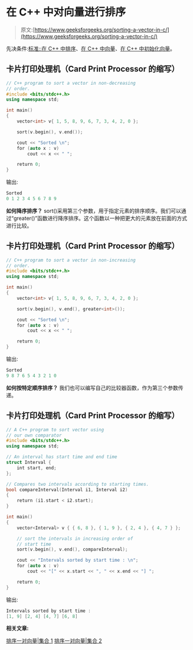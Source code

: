 # 在 C++ 中对向量进行排序

> 原文:[https://www.geeksforgeeks.org/sorting-a-vector-in-c/](https://www.geeksforgeeks.org/sorting-a-vector-in-c/)

先决条件:[标准::在 C++ 中排序](https://www.geeksforgeeks.org/sort-c-stl/)、[在 C++ 中向量](https://www.geeksforgeeks.org/vector-in-cpp-stl/)、[在 C++ 中初始化向量](https://www.geeksforgeeks.org/initialize-a-vector-in-cpp-different-ways/)。

## 卡片打印处理机（Card Print Processor 的缩写）

```cpp
// C++ program to sort a vector in non-decreasing
// order.
#include <bits/stdc++.h>
using namespace std;

int main()
{
    vector<int> v{ 1, 5, 8, 9, 6, 7, 3, 4, 2, 0 };

    sort(v.begin(), v.end());

    cout << "Sorted \n";
    for (auto x : v)
        cout << x << " ";

    return 0;
}
```

输出:

```cpp
Sorted 
0 1 2 3 4 5 6 7 8 9 
```

**如何降序排序？**
sort()采用第三个参数，用于指定元素的排序顺序。我们可以通过“greater()”函数进行降序排序。这个函数以一种把更大的元素放在前面的方式进行比较。

## 卡片打印处理机（Card Print Processor 的缩写）

```cpp
// C++ program to sort a vector in non-increasing
// order.
#include <bits/stdc++.h>
using namespace std;

int main()
{
    vector<int> v{ 1, 5, 8, 9, 6, 7, 3, 4, 2, 0 };

    sort(v.begin(), v.end(), greater<int>());

    cout << "Sorted \n";
    for (auto x : v)
        cout << x << " ";

    return 0;
}
```

输出:

```cpp
Sorted 
9 8 7 6 5 4 3 2 1 0 
```

**如何按特定顺序排序？**
我们也可以编写自己的比较器函数，作为第三个参数传递。

## 卡片打印处理机（Card Print Processor 的缩写）

```cpp
// A C++ program to sort vector using
// our own comparator
#include <bits/stdc++.h>
using namespace std;

// An interval has start time and end time
struct Interval {
    int start, end;
};

// Compares two intervals according to starting times.
bool compareInterval(Interval i1, Interval i2)
{
    return (i1.start < i2.start);
}

int main()
{
    vector<Interval> v { { 6, 8 }, { 1, 9 }, { 2, 4 }, { 4, 7 } };

    // sort the intervals in increasing order of
    // start time
    sort(v.begin(), v.end(), compareInterval);

    cout << "Intervals sorted by start time : \n";
    for (auto x : v)
        cout << "[" << x.start << ", " << x.end << "] ";

    return 0;
}
```

输出:

```cpp
Intervals sorted by start time : 
[1, 9] [2, 4] [4, 7] [6, 8] 
```

**相关文章:**

[排序一对向量|集合 1](https://www.geeksforgeeks.org/sorting-vector-of-pairs-in-c-set-1-sort-by-first-and-second/)
[排序一对向量|集合 2](https://www.geeksforgeeks.org/sorting-vector-of-pairs-in-c-set-2-sort-in-descending-order-by-first-and-second/)